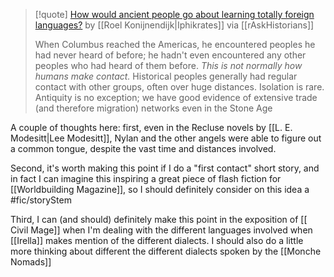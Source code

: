 > [!quote]  [How would ancient people go about learning totally foreign languages?](https://www.reddit.com/r/AskHistorians/comments/kk9mrq/how_would_ancient_people_go_about_learning/)  by [[Roel Konijnendijk|Iphikrates]] via [[rAskHistorians]] 
> 
> When Columbus reached the Americas, he encountered peoples he had never heard of before; he hadn't even encountered any other peoples who had heard of them before. _This is not normally how humans make contact._ Historical peoples generally had regular contact with other groups, often over huge distances. Isolation is rare. Antiquity is no exception; we have good evidence of extensive trade (and therefore migration) networks even in the Stone Age

A couple of thoughts here: first, even in the Recluse novels by [[L. E. Modesitt|Lee Modesitt]], Nylan and the other angels were able to figure out a common tongue, despite the vast time and distances involved. 

Second, it's worth making this point if I do a "first contact" short story, and in fact I can imagine this inspiring a great piece of flash fiction for [[Worldbuilding Magazine]], so I should definitely consider on this idea a #fic/storyStem 

Third, I can (and should) definitely make this point in the exposition of [[ Civil Mage]] when I'm dealing with the different languages involved when [[Irella]] makes mention of the different dialects. I should also do a little more thinking about different the different dialects spoken by the [[Monche Nomads]]